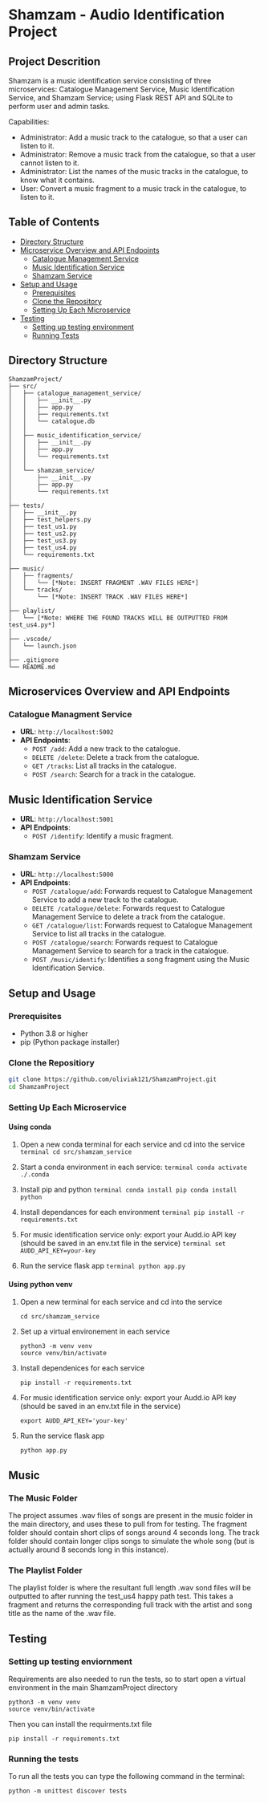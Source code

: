 # Shamzam - Audio Identification Project 

## Project Descrition
Shamzam is a music identification service consisting of three microservices: Catalogue Management Service, Music Identification Service, and Shamzam Service; using Flask REST API and SQLite to perform user and admin tasks. 

Capabilities:
- Administrator: Add a music track to the catalogue, so that a user can listen to it.
- Administrator: Remove a music track from the catalogue, so that a user cannot listen to it.
- Administrator: List the names of the music tracks in the catalogue, to know what it contains.
- User: Convert a music fragment to a music track in the catalogue, to listen to it.

## Table of Contents
- [Directory Structure](#directory-structure)
- [Microservice Overview and API Endpoints](#microservice-overview-and-api-endpoints)
  - [Catalogue Management Service](#catalogue-management-service)
  - [Music Identification Service](#music-identification-service)
  - [Shamzam Service](#shamzam-service)
- [Setup and Usage](#setup-and-usage)
  - [Prerequisites](#prerequisites)
  - [Clone the Repository](#clone-the-repository)
  - [Setting Up Each Microservice](#setting-up-each-microservice)
- [Testing](#testing)
  - [Setting up testing environment](#setting-up-testing-environment)
  - [Running Tests](#running-tests)

## Directory Structure
```tree
ShamzamProject/
├── src/
│   ├── catalogue_management_service/
│   │   ├── __init__.py
│   │   ├── app.py
│   │   ├── requirements.txt
│   │   └── catalogue.db
│   │ 
│   ├── music_identification_service/
│   │   ├── __init__.py
│   │   ├── app.py
│   │   └── requirements.txt
│   │ 
│   └── shamzam_service/
│       ├── __init__.py
│       ├── app.py
│       └── requirements.txt
│ 
├── tests/
│   ├── __init__.py
│   ├── test_helpers.py
│   ├── test_us1.py
│   ├── test_us2.py
│   ├── test_us3.py
│   ├── test_us4.py
│   └── requirements.txt
│
├── music/
│   ├── fragments/
│   │   └── [*Note: INSERT FRAGMENT .WAV FILES HERE*]
│   └── tracks/
│       └── [*Note: INSERT TRACK .WAV FILES HERE*]
│ 
├── playlist/
│   └── [*Note: WHERE THE FOUND TRACKS WILL BE OUTPUTTED FROM test_us4.py*]
│
├── .vscode/
│   └── launch.json
│
├── .gitignore
└── README.md
```


## Microservices Overview and API Endpoints
### Catalogue Managment Service 
- **URL**: `http://localhost:5002`
- **API Endpoints**:
  - `POST /add`: Add a new track to the catalogue.
  - `DELETE /delete`: Delete a track from the catalogue.
  - `GET /tracks`: List all tracks in the catalogue.
  - `POST /search`: Search for a track in the catalogue.

## Music Identification Service
- **URL**: `http://localhost:5001`
- **API Endpoints**:
  - `POST /identify`: Identify a music fragment.

### Shamzam Service
- **URL**: `http://localhost:5000`
- **API Endpoints**:
  - `POST /catalogue/add`: Forwards request to Catalogue Management Service to add a new track to the catalogue.
  - `DELETE /catalogue/delete`: Forwards request to Catalogue Management Service to delete a track from the catalogue.
  - `GET /catalogue/list`: Forwards request to Catalogue Management Service to list all tracks in the catalogue.
  - `POST /catalogue/search`: Forwards request to Catalogue Management Service to search for a track in the catalogue.
  - `POST /music/identify`: Identifies a song fragment using the Music Identification Service.


## Setup and Usage
### Prerequisites
- Python 3.8 or higher
- pip (Python package installer)

### Clone the Repositiory
```bash
git clone https://github.com/oliviak121/ShamzamProject.git
cd ShamzamProject
```

### Setting Up Each Microservice
#### Using conda 
  1. Open a new conda terminal for each service and cd into the service
    ```terminal
    cd src/shamzam_service
    ```

  2. Start a conda environment in each service:
    ```terminal
    conda activate ./.conda
    ```

  3. Install pip and python
    ```terminal
    conda install pip
    conda install python
    ```

  4. Install dependances for each environment
    ```terminal
    pip install -r requirements.txt
    ```

  5. For music identification service only: export your Audd.io API key (should be saved in an env.txt file in the service)
    ```terminal
    set AUDD_API_KEY=your-key
    ```

  6. Run the service flask app
    ```terminal
    python app.py
    ```


#### Using python venv
1. Open a new terminal for each service and cd into the service
    ```terminal
    cd src/shamzam_service
    ```

2. Set up a virtual environement in each service
    ```terminal
    python3 -m venv venv
    source venv/bin/activate
    ```

3. Install dependenices for each service
    ```terminal
    pip install -r requirements.txt
    ```

4. For music identification service only: export your Audd.io API key (should be saved in an env.txt file in the service)
    ```terminal
    export AUDD_API_KEY='your-key'
    ```

5. Run the service flask app
    ```terminal
    python app.py
    ```

## Music
### The Music Folder
The project assumes .wav files of songs are present in the music folder in the main directory, and uses these to pull from for testing. The fragment folder should contain short clips of songs around 4 seconds long. The track folder should contain longer clips songs to simulate the whole song (but is actually around 8 seconds long in this instance). 

### The Playlist Folder
The playlist folder is where the resultant full length .wav sond files will be outputted to after running the test_us4 happy path test. This takes a fragment and returns the corresponding full track with the artist and song title as the name of the .wav file. 

## Testing
### Setting up testing enviornment
Requirements are also needed to run the tests, so to start open a virtual environment in the main ShamzamProject directory
```terminal
python3 -m venv venv
source venv/bin/activate 
```

Then you can install the requirments.txt file
```terminal
pip install -r requirements.txt
```

### Running the tests
To run all the tests you can type the following command in the terminal:
```terminal
python -m unittest discover tests
```
